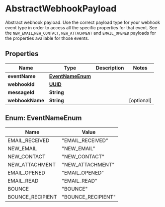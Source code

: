 

# AbstractWebhookPayload

Abstract webhook payload. Use the correct payload type for your webhook event type in order to access all the specific properties for that event. See the `NEW_EMAIL`,`NEW_CONTACT`, `NEW_ATTACHMENT` and `EMAIL_OPENED` payloads for the properties available for those events.
## Properties

Name | Type | Description | Notes
------------ | ------------- | ------------- | -------------
**eventName** | [**EventNameEnum**](#EventNameEnum) |  | 
**webhookId** | [**UUID**](UUID) |  | 
**messageId** | **String** |  | 
**webhookName** | **String** |  |  [optional]



## Enum: EventNameEnum

Name | Value
---- | -----
EMAIL_RECEIVED | &quot;EMAIL_RECEIVED&quot;
NEW_EMAIL | &quot;NEW_EMAIL&quot;
NEW_CONTACT | &quot;NEW_CONTACT&quot;
NEW_ATTACHMENT | &quot;NEW_ATTACHMENT&quot;
EMAIL_OPENED | &quot;EMAIL_OPENED&quot;
EMAIL_READ | &quot;EMAIL_READ&quot;
BOUNCE | &quot;BOUNCE&quot;
BOUNCE_RECIPIENT | &quot;BOUNCE_RECIPIENT&quot;



